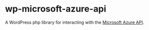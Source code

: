 # wp-microsoft-azure-api
A WordPress php library for interacting with the [Microsoft Azure API](https://azure.microsoft.com/en-us/services/api-management/).
